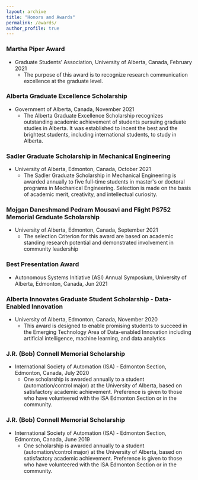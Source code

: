```yaml
---
layout: archive
title: "Honors and Awards"
permalink: /awards/
author_profile: true
---
```


### Martha Piper Award
* Graduate Students’ Association, University of Alberta, Canada, February 2021 
    * The purpose of this award is to recognize research communication excellence at the graduate level.

### Alberta Graduate Excellence Scholarship
* Government of Alberta, Canada, November 2021 
    * The Alberta Graduate Excellence Scholarship recognizes outstanding academic achievement of students pursuing graduate studies in Alberta. It was established to incent the best and the brightest students, including international students, to study in Alberta.


### Sadler Graduate Scholarship in Mechanical Engineering
* University of Alberta, Edmonton, Canada, October 2021 
    * The Sadler Graduate Scholarship in Mechanical Engineering is awarded annually to five full-time students in master's or doctoral programs in Mechanical Engineering. Selection is made on the basis of academic merit, creativity, and intellectual curiosity.

### Mojgan Daneshmand Pedram Mousavi and Flight PS752 Memorial Graduate Scholarship 
* University of Alberta, Edmonton, Canada, September 2021 
    * The selection Criterion for this award are based on academic standing research potential and demonstrated involvement in community leadership

### Best Presentation Award
* Autonomous Systems Initiative (ASI) Annual Symposium, University of Alberta, Edmonton, Canada, Jun 2021 


### Alberta Innovates Graduate Student Scholarship - Data-Enabled Innovation
* University of Alberta, Edmonton, Canada, November 2020
    * This award is designed to enable promising students to succeed in the Emerging Technology Area of Data-enabled Innovation including artificial intelligence, machine learning, and data analytics


### J.R. (Bob) Connell Memorial Scholarship
* International Society of Automation (ISA) - Edmonton Section, Edmonton, Canada, July 2020 
    * One scholarship is awarded annually to a student (automation/control major) at the University of Alberta, based on satisfactory academic achievement. Preference is given to those who have volunteered with the ISA Edmonton Section or in the community.

### J.R. (Bob) Connell Memorial Scholarship
* International Society of Automation (ISA) - Edmonton Section, Edmonton, Canada, June 2019 
    * One scholarship is awarded annually to a student (automation/control major) at the University of Alberta, based on satisfactory academic achievement. Preference is given to those who have volunteered with the ISA Edmonton Section or in the community.